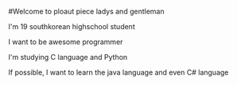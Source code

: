 #Welcome to ploaut piece ladys and gentleman 

I'm 19 southkorean highschool student

I want to be awesome programmer

I'm studying C language and Python

If possible, I want to learn the java language and even C# language
